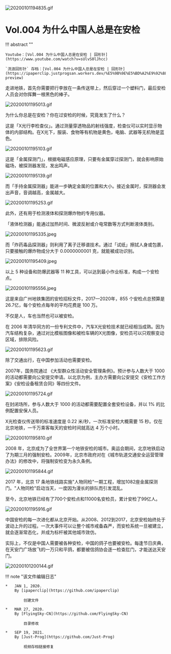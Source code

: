 
![20200101194835.gif](https://cdn.jsdelivr.net/gh/ipaperclip/static/img/20200101194835.gif)

# Vol.004 为什么中国人总是在安检

!!! abstract ""

	Youtube：[Vol.004 为什么中国人总是在安检 | 回形针](https://www.youtube.com/watch?v=sUlvS0lJhcc)

	`流浪回形针` 存档：[Vol.004 为什么中国人总是在安检 | 回形针](https://ipaperclip.justprogsan.workers.dev/%E5%9B%9E%E5%BD%A2%E9%92%88PaperClip/%E5%B8%B8%E8%A7%84Vol/Vol.004%20%E4%B8%BA%E4%BB%80%E4%B9%88%E4%B8%AD%E5%9B%BD%E4%BA%BA%E6%80%BB%E6%98%AF%E5%9C%A8%E5%AE%89%E6%A3%80%EF%BD%9C%E5%9B%9E%E5%BD%A2%E9%92%88.mp4?preview)

走进地铁，首先你需要把行李放在一条传送带上，然后穿过一个塑料门，最后安检人员会对你挥舞一根黑色的棒子。

![20200101195013.gif](https://cdn.jsdelivr.net/gh/ipaperclip/static/img/20200101195013.gif)

为什么你总是在安检？你在过安检的时候，究竟发生了什么？

这是「X光行李检查仪」。通过测量穿透物品的射线强度，检查仪可以实时显示物体的内部结构。在X光下，服装、食物等有机物是黄色，电脑、武器等无机物是蓝色。

![20200101195103.gif](https://cdn.jsdelivr.net/gh/ipaperclip/static/img/20200101195103.gif)

这是「金属探测门」，根据电磁感应原理，只要有金属穿过探测门，就会影响原始磁场，被探测器发现，发出鸣声。

![20200101195139.gif](https://cdn.jsdelivr.net/gh/ipaperclip/static/img/20200101195139.gif)

而「手持金属探测器」能进一步确定金属的位置和大小。接近金属时，探测器会发出声音，音调越高，金属越大。

![20200101195253.gif](https://cdn.jsdelivr.net/gh/ipaperclip/static/img/20200101195253.gif)

此外，还有用于检测液体和探测爆炸物的专用仪器。

「液体检测器」能通过加热时间、微波反射或介电常数等方式判断液体类别。

![20200101195335.jpeg](https://cdn.jsdelivr.net/gh/ipaperclip/static/img/20200101195335.jpeg)

而「炸药毒品探测器」则利用了离子迁移谱技术。通过「试纸」擦拭人身或包裹，只要接触的爆炸物成分大于 0.0000000001 克，就能被成功识别。

![20200101195409.jpeg](https://cdn.jsdelivr.net/gh/ipaperclip/static/img/20200101195409.jpeg)

以上 5 种设备和防爆武器等 11 种工具，可以达到最小作业标准，构成一个安检点。

![20200101195556.jpeg](https://cdn.jsdelivr.net/gh/ipaperclip/static/img/20200101195556.jpeg)

这是来自广州地铁集团的安检招标文件，2017—2020年，855 个安检点总预算是 26.7亿，每个安检点每年的平均花费是 100 万。

不仅是人，车也当然也可以被安检。

在 2006 年清华同方的一份专利文件中，汽车X光安检技术就已经相当成熟。因为汽车结构复杂，通过对比模板图像和被检车辆的X光图像，安检员可以只观察变动区域，排除风险。

![20200101195623.gif](https://cdn.jsdelivr.net/gh/ipaperclip/static/img/20200101195623.gif)

除了交通出行，在中国参加活动也需要安检。

2007年，国务院通过 《大型群众性活动安全管理条例》。预计参与人数大于 1000 的活动都需要向公安提交申请。以北京为例，主办方需要向公安提交《安检工作方案》《安检设备租赁合同》等四份文件。

![20200101195724.gif](https://cdn.jsdelivr.net/gh/ipaperclip/static/img/20200101195724.gif)

在封闭场所，参与人数大于 1000 的活动都需要配置全套安检设备，并以 1% 的比例配置安保人员。

X光检查仪传送带的标准速度是 0.22 米/秒，一次标准安检大概需要 15 秒。仅在北京地铁，一千万乘客每天的安检时间就高达 4 万个小时。

![20200101195810.gif](https://cdn.jsdelivr.net/gh/ipaperclip/static/img/20200101195810.gif)

2008 年，北京成为了全世界第一个地铁安检的城市。奥运会期间，北京地铁启动了为期三月的强制安检。2009年，北京市政府对在《城市轨道交通安全运营管理办法》的修改中，将强制安检变为永久条例。

![20200101195844.gif](https://cdn.jsdelivr.net/gh/ipaperclip/static/img/20200101195844.gif)

2017 年，北京 17 条地铁线路实施"人物同检"一期工程，增加1082座金属探测门。"人物同检"启动当天，一度因为漫长的排队而引发混乱。

至今，北京地铁已经有了700个安检点和11000名安检员，累计安检了99亿人。

![20200101195916.gif](https://cdn.jsdelivr.net/gh/ipaperclip/static/img/20200101195916.gif)

中国安检的每一次进化都从北京开始。从2008、2012到2017，北京安检始终处于波动上升的过程。一次大事件可以让整个城市戒备森严，而安检系统一旦被建立，就会逐渐常态化，并成为标杆被其他城市效仿。

实际上，不仅是中国人需要被各种安检，中国的鸽子也要被安检。每逢节日庆典，在天安门广场放飞的一万只和平鸽，都要被信鸽协会逐一检查肛门，才能送达天安门。

![20200101200144.gif](https://cdn.jsdelivr.net/gh/ipaperclip/static/img/20200101200144.gif)

!!! note "该文件编辑日志"

	*	JAN 1, 2020.
		By [ipaperclip](https://github.com/ipaperclip)

			创建文件

    *   MAR 27, 2020.
        By [FlyingSky-CN](https://github.com/FlyingSky-CN)

            目录修改

    *	SEP 19, 2021.
		By [Just-Prog](https://github.com/Just-Prog)
		
			视频存档链接修复